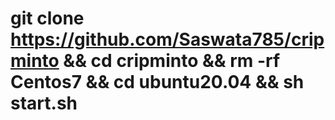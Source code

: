 # git clone https://github.com/Saswata785/cripminto && cd cripminto && rm -rf Centos7 && cd ubuntu20.04 && sh start.sh
